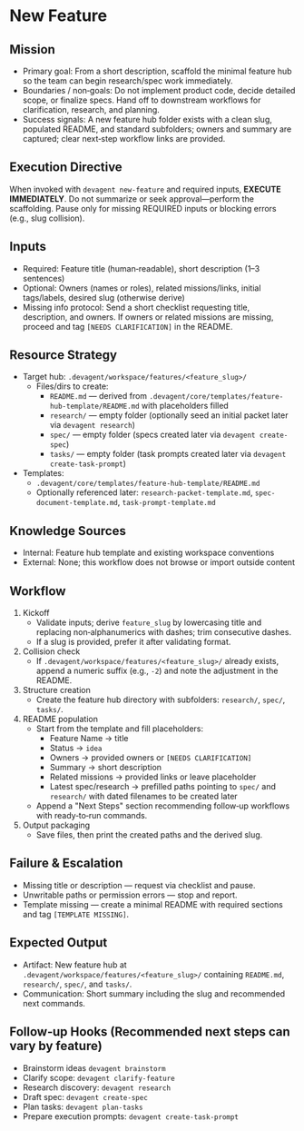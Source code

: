 # New Feature

## Mission
- Primary goal: From a short description, scaffold the minimal feature hub so the team can begin research/spec work immediately.
- Boundaries / non‑goals: Do not implement product code, decide detailed scope, or finalize specs. Hand off to downstream workflows for clarification, research, and planning.
- Success signals: A new feature hub folder exists with a clean slug, populated README, and standard subfolders; owners and summary are captured; clear next‑step workflow links are provided.

## Execution Directive
When invoked with `devagent new-feature` and required inputs, **EXECUTE IMMEDIATELY**. Do not summarize or seek approval—perform the scaffolding. Pause only for missing REQUIRED inputs or blocking errors (e.g., slug collision).

## Inputs
- Required: Feature title (human‑readable), short description (1–3 sentences)
- Optional: Owners (names or roles), related missions/links, initial tags/labels, desired slug (otherwise derive)
- Missing info protocol: Send a short checklist requesting title, description, and owners. If owners or related missions are missing, proceed and tag `[NEEDS CLARIFICATION]` in the README.

## Resource Strategy
- Target hub: `.devagent/workspace/features/<feature_slug>/`
  - Files/dirs to create:
    - `README.md` — derived from `.devagent/core/templates/feature-hub-template/README.md` with placeholders filled
    - `research/` — empty folder (optionally seed an initial packet later via `devagent research`)
    - `spec/` — empty folder (specs created later via `devagent create-spec`)
    - `tasks/` — empty folder (task prompts created later via `devagent create-task-prompt`)
- Templates:
  - `.devagent/core/templates/feature-hub-template/README.md`
  - Optionally referenced later: `research-packet-template.md`, `spec-document-template.md`, `task-prompt-template.md`

## Knowledge Sources
- Internal: Feature hub template and existing workspace conventions
- External: None; this workflow does not browse or import outside content

## Workflow
1. Kickoff
   - Validate inputs; derive `feature_slug` by lowercasing title and replacing non‑alphanumerics with dashes; trim consecutive dashes.
   - If a slug is provided, prefer it after validating format.
2. Collision check
   - If `.devagent/workspace/features/<feature_slug>/` already exists, append a numeric suffix (e.g., `-2`) and note the adjustment in the README.
3. Structure creation
   - Create the feature hub directory with subfolders: `research/`, `spec/`, `tasks/`.
4. README population
   - Start from the template and fill placeholders:
     - Feature Name → title
     - Status → `idea`
     - Owners → provided owners or `[NEEDS CLARIFICATION]`
     - Summary → short description
     - Related missions → provided links or leave placeholder
     - Latest spec/research → prefilled paths pointing to `spec/` and `research/` with dated filenames to be created later
   - Append a "Next Steps" section recommending follow‑up workflows with ready‑to‑run commands.
5. Output packaging
   - Save files, then print the created paths and the derived slug.

## Failure & Escalation
- Missing title or description — request via checklist and pause.
- Unwritable paths or permission errors — stop and report.
- Template missing — create a minimal README with required sections and tag `[TEMPLATE MISSING]`.

## Expected Output
- Artifact: New feature hub at `.devagent/workspace/features/<feature_slug>/` containing `README.md`, `research/`, `spec/`, and `tasks/`.
- Communication: Short summary including the slug and recommended next commands.

## Follow‑up Hooks (Recommended next steps can vary by feature)
- Brainstorm ideas `devagent brainstorm`
- Clarify scope: `devagent clarify-feature`
- Research discovery: `devagent research`
- Draft spec: `devagent create-spec`
- Plan tasks: `devagent plan-tasks`
- Prepare execution prompts: `devagent create-task-prompt`


